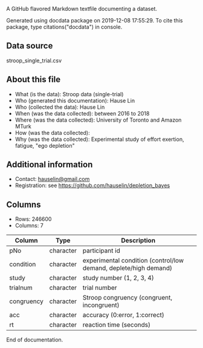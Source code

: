 A GitHub flavored Markdown textfile documenting a dataset.

Generated using docdata package on 2019-12-08 17:55:29.
To cite this package, type citations("docdata") in console.

## Data source

stroop_single_trial.csv

## About this file

* What (is the data): Stroop data (single-trial)
* Who (generated this documentation): Hause Lin
* Who (collected the data): Hause Lin
* When (was the data collected): between 2016 to 2018
* Where (was the data collected): University of Toronto and Amazon MTurk
* How (was the data collected): 
* Why (was the data collected): Experimental study of effort exertion, fatigue, "ego depletion"

## Additional information

* Contact: hauselin@gmail.com
* Registration: see https://github.com/hauselin/depletion_bayes

## Columns

* Rows: 246600
* Columns: 7

| Column     | Type      | Description                                                  |
| ---------- | --------- | ------------------------------------------------------------ |
| pNo        | character | participant id                                               |
| condition  | character | experimental condition (control/low demand, deplete/high demand) |
| study      | character | study number (1, 2, 3, 4)                                    |
| trialnum   | character | trial number                                                 |
| congruency | character | Stroop congruency (congruent, incongruent)                   |
| acc        | character | accuracy (0:error, 1:correct)                                |
| rt         | character | reaction time (seconds)                                      |

End of documentation.

